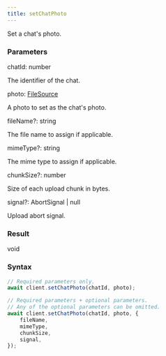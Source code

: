 ```yaml
---
title: setChatPhoto
---
```


Set a chat's photo.


### Parameters 

<div class="flex flex-col gap-3"><div><div class="font-mono"><span class="font-bold">chatId</span><span class="opacity-50">:</span> <span>number</span></div><div class="pl-3"><div class="no-margin">

The identifier of the chat.

</div></div></div><div><div class="font-mono"><span class="font-bold">photo</span><span class="opacity-50">:</span> <a href="/gh/types/filesource"  >FileSource</a></div><div class="pl-3"><div class="no-margin">

A photo to set as the chat's photo.

</div></div></div><div class="flex flex-col gap-3"><div><div class="flex gap-2"><div class="font-mono"><span class="font-bold">fileName</span><span class="opacity-50"><span title="Optional" class="cursor-help">?</span>:</span> <span>string</span></div></div><div class="pl-3"><div class="no-margin">

The file name to assign if applicable.

</div></div></div><div><div class="flex gap-2"><div class="font-mono"><span class="font-bold">mimeType</span><span class="opacity-50"><span title="Optional" class="cursor-help">?</span>:</span> <span>string</span></div></div><div class="pl-3"><div class="no-margin">

The mime type to assign if applicable.

</div></div></div><div><div class="flex gap-2"><div class="font-mono"><span class="font-bold">chunkSize</span><span class="opacity-50"><span title="Optional" class="cursor-help">?</span>:</span> <span>number</span></div></div><div class="pl-3"><div class="no-margin">

Size of each upload chunk in bytes.

</div></div></div><div><div class="flex gap-2"><div class="font-mono"><span class="font-bold">signal</span><span class="opacity-50"><span title="Optional" class="cursor-help">?</span>:</span> <span href="/">AbortSignal</span> <span class="opacity-50">|</span> <span>null</span></div></div><div class="pl-3"><div class="no-margin">

Upload abort signal.

</div></div></div></div></div>

### Result 

<div class="font-mono"><span>void</span></div>

### Syntax

```ts
// Required parameters only.
await client.setChatPhoto(chatId, photo);

// Required parameters + optional parameters.
// Any of the optional parameters can be omitted.
await client.setChatPhoto(chatId, photo, {
    fileName,
    mimeType,
    chunkSize,
    signal,
});
```



